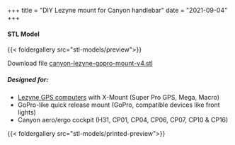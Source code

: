 +++
title = "DIY Lezyne mount for Canyon handlebar"
date = "2021-09-04"
+++

#### STL Model

{{< foldergallery src="stl-models/preview">}}

Download file [canyon-lezyne-gopro-mount-v4.stl](https://github.com/hayorov/website/blob/master/static/stl-models/canyon-lezyne-gopro-mount-v4.stl)

##### Designed for:

- [Lezyne GPS computers](https://ride.lezyne.com/collections/gps-devices-computers) with X-Mount (Super Pro GPS, Mega, Macro)
- GoPro-like quick release mount (GoPro, compatible devices like front lights)
- Canyon aero/ergo cockpit (H31, CP01, CP04, CP06, CP07, CP10 & CP16)

{{< foldergallery src="stl-models/printed-preview">}}
